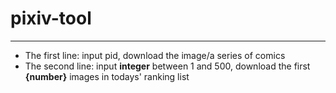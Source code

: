 # pixiv-tool
---
+ The first line: input pid, download the image/a series of comics
+ The second line: input **integer** between 1 and 500, download the first **{number}** images in todays' ranking list
